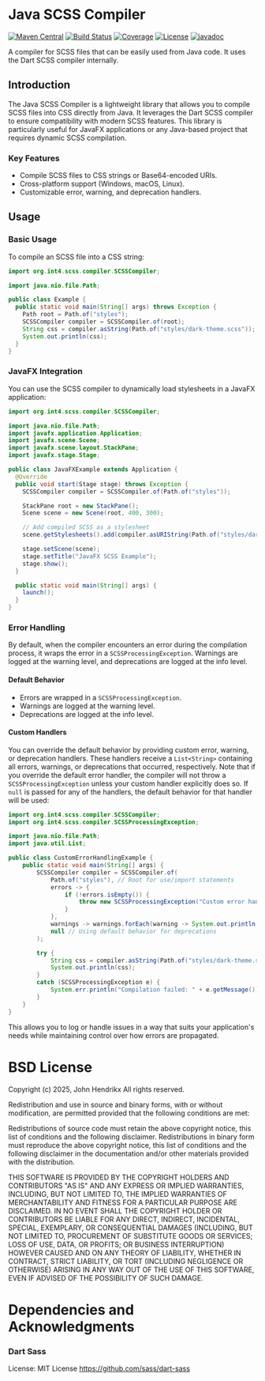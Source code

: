 # Java SCSS Compiler

[![Maven Central](https://maven-badges.herokuapp.com/maven-central/org.int4.scss/scss-compiler/badge.svg)](https://maven-badges.herokuapp.com/maven-central/org.int4.scss/scss-compiler)
[![Build Status](https://github.com/int4-org/SCSS/actions/workflows/maven.yml/badge.svg?branch=master)](https://github.com/int4-org/SCSS/actions)
[![Coverage](https://codecov.io/gh/int4-org/SCSS/branch/master/graph/badge.svg?token=QCNNRFYF98)](https://codecov.io/gh/int4-org/SCSS)
[![License](https://img.shields.io/badge/License-BSD_2--Clause-orange.svg)](https://opensource.org/licenses/BSD-2-Clause)
[![javadoc](https://javadoc.io/badge2/org.int4.scss/parent/javadoc.svg)](https://javadoc.io/doc/org.int4.scss/parent)

A compiler for SCSS files that can be easily used from Java code. It uses the
Dart SCSS compiler internally.

## Introduction

The Java SCSS Compiler is a lightweight library that allows you to compile SCSS files into CSS directly from Java. It leverages the Dart SCSS compiler to ensure compatibility with modern SCSS features. This library is particularly useful for JavaFX applications or any Java-based project that requires dynamic SCSS compilation.

### Key Features

- Compile SCSS files to CSS strings or Base64-encoded URIs.
- Cross-platform support (Windows, macOS, Linux).
- Customizable error, warning, and deprecation handlers.

## Usage

### Basic Usage

To compile an SCSS file into a CSS string:
```java
import org.int4.scss.compiler.SCSSCompiler;

import java.nio.file.Path;

public class Example {
  public static void main(String[] args) throws Exception {
    Path root = Path.of("styles");
    SCSSCompiler compiler = SCSSCompiler.of(root);
    String css = compiler.asString(Path.of("styles/dark-theme.scss"));
    System.out.println(css);
  }
}
```

### JavaFX Integration

You can use the SCSS compiler to dynamically load stylesheets in a JavaFX application:

```java
import org.int4.scss.compiler.SCSSCompiler;

import java.nio.file.Path;
import javafx.application.Application;
import javafx.scene.Scene;
import javafx.scene.layout.StackPane;
import javafx.stage.Stage;

public class JavaFXExample extends Application {
  @Override
  public void start(Stage stage) throws Exception {
    SCSSCompiler compiler = SCSSCompiler.of(Path.of("styles"));

    StackPane root = new StackPane();
    Scene scene = new Scene(root, 400, 300);

    // Add compiled SCSS as a stylesheet
    scene.getStylesheets().add(compiler.asURIString(Path.of("styles/dark-theme.scss")));

    stage.setScene(scene);
    stage.setTitle("JavaFX SCSS Example");
    stage.show();
  }

  public static void main(String[] args) {
    launch();
  }
}
```
### Error Handling

By default, when the compiler encounters an error during the compilation process, it wraps the error in a `SCSSProcessingException`. Warnings are logged at the warning level, and deprecations are logged at the info level.

#### Default Behavior
- Errors are wrapped in a `SCSSProcessingException`.
- Warnings are logged at the warning level.
- Deprecations are logged at the info level.

#### Custom Handlers
You can override the default behavior by providing custom error, warning, or deprecation handlers. These handlers receive a `List<String>` containing all errors, warnings, or deprecations that occurred, respectively. Note that if you override the default error handler, the compiler will not throw a `SCSSProcessingException` unless your custom handler explicitly does so. If `null` is passed for any of the handlers, the default behavior for that handler will be used:

```java
import org.int4.scss.compiler.SCSSCompiler;
import org.int4.scss.compiler.SCSSProcessingException;

import java.nio.file.Path;
import java.util.List;

public class CustomErrorHandlingExample {
    public static void main(String[] args) {
        SCSSCompiler compiler = SCSSCompiler.of(
            Path.of("styles"), // Root for use/import statements
            errors -> {
                if (!errors.isEmpty()) {
                    throw new SCSSProcessingException("Custom error handler detected errors: " + errors);
                }
            },
            warnings -> warnings.forEach(warning -> System.out.println("Warning: " + warning)),
            null // Using default behavior for deprecations
        );

        try {
            String css = compiler.asString(Path.of("styles/dark-theme.scss"));
            System.out.println(css);
        }
        catch (SCSSProcessingException e) {
            System.err.println("Compilation failed: " + e.getMessage());
        }
    }
}
```

This allows you to log or handle issues in a way that suits your application's needs while maintaining control over how errors are propagated.

# BSD License

Copyright (c) 2025, John Hendrikx
All rights reserved.

Redistribution and use in source and binary forms, with or without modification, are permitted provided that the following conditions are met:

Redistributions of source code must retain the above copyright notice, this list of conditions and the following disclaimer.
Redistributions in binary form must reproduce the above copyright notice, this list of conditions and the following disclaimer in the documentation and/or other materials provided with the distribution.

THIS SOFTWARE IS PROVIDED BY THE COPYRIGHT HOLDERS AND CONTRIBUTORS "AS IS" AND ANY EXPRESS OR IMPLIED WARRANTIES, INCLUDING, BUT NOT LIMITED TO, THE IMPLIED WARRANTIES OF MERCHANTABILITY AND FITNESS FOR A PARTICULAR PURPOSE ARE DISCLAIMED. IN NO EVENT SHALL THE COPYRIGHT HOLDER OR CONTRIBUTORS BE LIABLE FOR ANY DIRECT, INDIRECT, INCIDENTAL, SPECIAL, EXEMPLARY, OR CONSEQUENTIAL DAMAGES (INCLUDING, BUT NOT LIMITED TO, PROCUREMENT OF SUBSTITUTE GOODS OR SERVICES; LOSS OF USE, DATA, OR PROFITS; OR BUSINESS INTERRUPTION) HOWEVER CAUSED AND ON ANY THEORY OF LIABILITY, WHETHER IN CONTRACT, STRICT LIABILITY, OR TORT (INCLUDING NEGLIGENCE OR OTHERWISE) ARISING IN ANY WAY OUT OF THE USE OF THIS SOFTWARE, EVEN IF ADVISED OF THE POSSIBILITY OF SUCH DAMAGE.

# Dependencies and Acknowledgments

### Dart Sass

License: MIT License
https://github.com/sass/dart-sass
